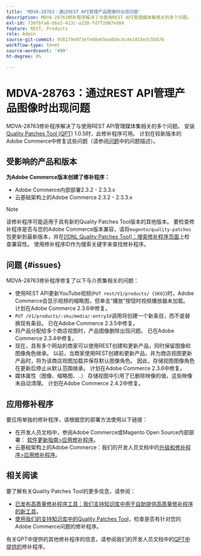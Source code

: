 ```yaml
---
title: 'MDVA-28763：通过REST API管理产品图像时出现问题'
description: MDVA-28763修补程序解决了与使用REST API管理媒体集相关的多个问题。 安装[Quality Patches Tool (QPT)](/help/announcements/adobe-commerce-announcements/magento-quality-patches-released-new-tool-to-self-serve-quality-patches.md) 1.0.5后，即可使用此修补程序。 计划在更高的Adobe Commerce版本中修复这些问题。
exl-id: 736fbfa8-b6a3-413c-a220-fd772d87ed04
feature: REST, Products
role: Admin
source-git-commit: 958179e0f3efe08e65ea8b0c4c4e1015e3c5bb76
workflow-type: tm+mt
source-wordcount: '499'
ht-degree: 0%

---
```


# MDVA-28763：通过REST API管理产品图像时出现问题

MDVA-28763修补程序解决了与使用REST API管理媒体集相关的多个问题。 安装[Quality Patches Tool (QPT)](/help/announcements/adobe-commerce-announcements/magento-quality-patches-released-new-tool-to-self-serve-quality-patches.md) 1.0.5时，此修补程序可用。 计划在较新版本的Adobe Commerce中修复这些问题（请参阅[问题](#issues)中的问题描述）。

## 受影响的产品和版本

**为Adobe Commerce版本创建了修补程序：**

* Adobe Commerce内部部署2.3.2 - 2.3.3.x
* 云基础架构上的Adobe Commerce 2.3.2 - 2.3.3.x

>[!NOTE]
>
>该修补程序可能适用于具有新的Quality Patches Tool版本的其他版本。 要检查修补程序是否与您的Adobe Commerce版本兼容，请将`magento/quality-patches`包更新到最新版本，并在[[!DNL Quality Patches Tool]：搜索修补程序页面](https://devdocs.magento.com/quality-patches/tool.html#patch-grid)上检查兼容性。 使用修补程序ID作为搜索关键字来查找修补程序。

## 问题 {#issues}

MDVA-28763修补程序修复了以下与介质集相关的问题：

* 使用REST API更新YouTube视频(`PUT rest/V1/products/ {SKU}`)时，Adobe Commerce会显示视频的缩略图，但单击“播放”按钮时视频播放器未加载。 计划在Adobe Commerce 2.3.6中修复。
* `PUT /V1/products/:sku/media/:entryId`调用将创建一个新条目，而不是替换现有条目。 已在Adobe Commerce 2.3.5中修复。
* 将产品分配给多个商店视图时，产品图像删除出现问题。 已在Adobe Commerce 2.3.4中修复。
* 现在，具有多个网站的商家可以使用REST创建和更新产品，同时保留图像和图像角色继承。 以前，当商家使用REST创建和更新产品，并为商店视图更新产品时，将为该商店视图加载并保存默认图像角色。 因此，存储视图图像角色在更新后停止从默认范围继承。 计划在Adobe Commerce 2.3.6中修复。
* 媒体属性（图像、缩略图、..） 存储视图中引用了已删除映像的值，这些映像未自动清理。 计划在Adobe Commerce 2.4.2中修复。

## 应用修补程序

要应用单独的修补程序，请根据您的部署方法使用以下链接：

* 在开发人员文档中，参阅Adobe Commerce或Magento Open Source内部部署： [软件更新指南>应用修补程序](https://devdocs.magento.com/guides/v2.4/comp-mgr/patching/mqp.html)。
* 云基础架构上的Adobe Commerce：我们的开发人员文档中的[升级和修补程序>应用修补程序](https://devdocs.magento.com/cloud/project/project-patch.html)。

## 相关阅读

要了解有关Quality Patches Tool的更多信息，请参阅：

* [已发布高质量修补程序工具：我们支持知识库中用于自助提供高质量修补程序的新工具](/help/announcements/adobe-commerce-announcements/magento-quality-patches-released-new-tool-to-self-serve-quality-patches.md)。
* [使用我们的支持知识库中的Quality Patches Tool](/help/support-tools/patches-available-in-qpt-tool/check-patch-for-magento-issue-with-magento-quality-patches.md)，检查是否有针对您的Adobe Commerce问题的修补程序。

有关QPT中提供的其他修补程序的信息，请参阅我们的开发人员文档中的[QPT中提供的](https://devdocs.magento.com/quality-patches/tool.html#patch-grid)修补程序。
